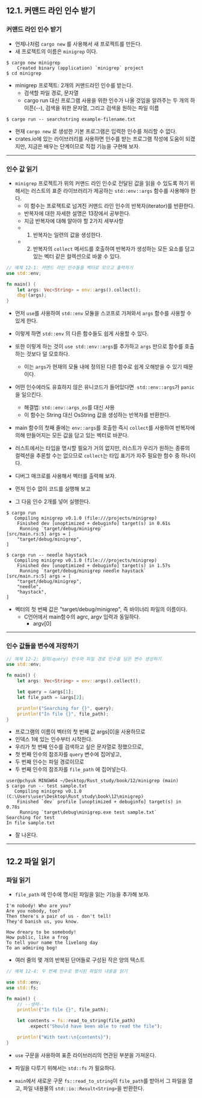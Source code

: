 ## 12.1. 커맨드 라인 인수 받기
### 커맨드 라인 인수 받기
- 언제나처럼 `cargo new` 를 사용해서 새 프로젝트를 만든다.
- 새 프로젝트의 이름은 `minigrep` 이다.

```shell
$ cargo new minigrep 
	Created binary (application) `minigrep` project 
$ cd minigrep
```

- minigrep 프로젝트: 2개의 커맨드라인 인수를 받는다.
	- 검색할 파일 경로, 문자열
	- cargo run 대신 프로그램 사용을 위한 인수가 나올 것임을 알려주는 두 개의 하이픈(--), 검색을 위한 문자열, 그리고 검색을 원하는 파일 이름

``` shell
$ cargo run -- searchstring example-filename.txt
```

- 현재 `cargo new` 로 생성한 기본 프로그램은 입력한 인수를 처리할 수 없다.
- crates.io에 있는 라이브러리를 사용하면 인수를 받는 프로그램 작성에 도움이 되겠지만, 지금은 배우는 단계이므로 직접 기능을 구현해 보자.

---
### 인수 값 읽기
- `minigrep` 프로젝트가 위의 커맨드 라인 인수로 전달된 값을 읽을 수 있도록 하기 위해서는 러스트의 표준 라이브러리가 제공하는 `std::env::args` 함수를 사용해야 한다.
	- 이 함수는 프로젝트로 넘겨진 커맨드 라인 인수의 반복자(iterator)를 반환한다.
	- 반복자에 대한 자세한 설명은 13장에서 공부한다.
	- 지금 반복자에 대해 알아야 할 2가지 세부사항
	- 1. 반복자는 일련의 값을 생성한다.
	- 2. 반복자의 `collect` 메서드를 호출하여 반복자가 생성하는 모든 요소를 담고 있는 벡터 같은 컬렉션으로 바꿀 수 있다.

```rust
// 예제 12-1: 커맨드 라인 인수들을 벡터로 모으고 출력하기
use std::env;

fn main() {
	let args: Vec<String> = env::args().collect();
	dbg!(args);
}
```

- 먼저 `use`를 사용하여 `std::env` 모듈을 스코프로 가져와서 `args` 함수를 사용할 수 있게 한다.
- 이렇게 하면 `std::env` 의 다른 함수들도 쉽게 사용할 수 있다.
- 또한 이렇게 하는 것이 `use std::env::args`를 추가하고 `args` 만으로 함수를 호출하는 것보다 덜 모호하다.
	- 이는 `args`가 현재의 모듈 내에 정의된 다른 함수로 쉽게 오해받을 수 있기 때문이다.

- 어떤 인수에라도 유효하지 않은 유니코드가 들어있다면  `std::env::args`가 `panic` 을 일으킨다.
	- 해결법: `std::env::args_os`를 대신 사용
	- 이 함수는 String 대신 OsString 값을 생성하는 반복자를 반환한다.

- main 함수의 첫째 줄에는 `env::args`를 호출한 즉시 `collect`를 사용하여 반복자에 의해 만들어지는 모든 값을 담고 있는 벡터로 바꾼다.
- 러스트에서는 타입을 명시할 필요가 거의 없지만, 러스트가 우리가 원하는 종류의 컬렉션을 추론할 수는 없으므로 `collect`는 타입 표기가 자주 필요한 함수 중 하나이다.

- 디버그 매크로를 사용해서 벡터를 출력해 보자.
- 먼저 인수 없이 코드를 실행해 보고
- 그 다음 인수 2개를 넣어 실행한다.

```shell
$ cargo run
   Compiling minigrep v0.1.0 (file:///projects/minigrep)
    Finished dev [unoptimized + debuginfo] target(s) in 0.61s
     Running `target/debug/minigrep`
[src/main.rs:5] args = [
    "target/debug/minigrep",
]

$ cargo run -- needle haystack
   Compiling minigrep v0.1.0 (file:///projects/minigrep)
    Finished dev [unoptimized + debuginfo] target(s) in 1.57s
     Running `target/debug/minigrep needle haystack`
[src/main.rs:5] args = [
    "target/debug/minigrep",
    "needle",
    "haystack",
]
```

- 벡터의 첫 번째 값은 "target/debug/minigrep", 즉 바이너리 파일의 이름이다.
	- C언어에서 main함수의 agrc, argv 입력과 동일하다.
		- argv[0]

---
### 인수 값들을 변수에 저장하기
```rust
// 예제 12-2: 질의(query) 인수와 파일 경로 인수를 담은 변수 생성하기
use std::env;

fn main() {
    let args: Vec<String> = env::args().collect();

    let query = &args[1];
    let file_path = &args[2];

    println!("Searching for {}", query);
    println!("In file {}", file_path);
}
```

- 프로그램의 이름이 벡터의 첫 번째 값 args[0]을 사용하므로
- 인덱스 1에 있는 인수부터 시작한다.
- 우리가 첫 번째 인수를 검색하고 싶은 문자열로 정했으므로,
- 첫 번째 인수의 참조자를 `query` 변수에 집어넣고,
- 두 번째 인수는 파일 경로이므로
- 두 번째 인수의 참조자를 `file_path` 에 집어넣는다.

```shell
user@pchyuk MINGW64 ~/Desktop/Rust_study/book/12/minigrep (main)
$ cargo run -- test sample.txt
   Compiling minigrep v0.1.0 (C:\Users\user\Desktop\Rust_study\book\12\minigrep)
    Finished `dev` profile [unoptimized + debuginfo] target(s) in 0.78s
     Running `target\debug\minigrep.exe test sample.txt`
Searching for test
In file sample.txt
```

- 잘 나온다.

---
## 12.2 파일 읽기
### 파일 읽기
- `file_path` 에 인수에 명시된 파일을 읽는 기능을 추가해 보자.

```text
I'm nobody! Who are you?
Are you nobody, too?
Then there's a pair of us - don't tell!
They'd banish us, you know.

How dreary to be somebody!
How public, like a frog
To tell your name the livelong day
To an admiring bog!
```

- 여러 줄의 몇 개의 반복된 단어들로 구성된 작은 양의 텍스트

```rust
// 예제 12-4: 두 번째 인수로 명시된 파일의 내용을 읽기

use std::env;
use std::fs;

fn main() {
    // --생략--
    println!("In file {}", file_path);

    let contents = fs::read_to_string(file_path)
        .expect("Should have been able to read the file");

    println!("With text:\n{contents}");
}
```

- `use` 구문을 사용하여 표준 라이브러리의 연관된 부분을 가져온다.
- 파일을 다루기 위해서는 `std::fs` 가 필요하다.

- `main`에서 새로운 구문 `fs::read_to_string`이 `file_path`를 받아서 그 파일을 열고, 파일 내용물의 `std::io::Result<String>`을 반환한다.

